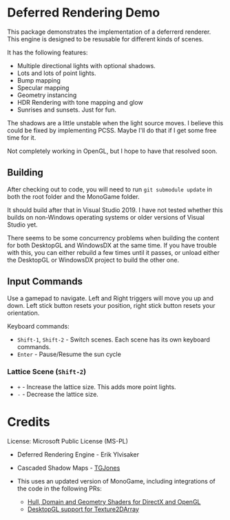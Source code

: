 # Deferred Rendering Demo

This package demonstrates the implementation of a deferrerd renderer. This engine is designed to be resusable
for different kinds of scenes.

It has the following features:

* Multiple directional lights with optional shadows.
* Lots and lots of point lights.
* Bump mapping
* Specular mapping
* Geometry instancing
* HDR Rendering with tone mapping and glow
* Sunrises and sunsets. Just for fun.

The shadows are a little unstable when the light source moves. I believe this could be fixed
by implementing PCSS. Maybe I'll do that if I get some free time for it.

Not completely working in OpenGL, but I hope to have that resolved soon.

## Building

After checking out to code, you will need to run `git submodule update` in both the root 
folder and the MonoGame folder. 

It should build after that in Visual Studio 2019. I have not tested whether this 
builds on non-Windows operating systems or older versions of Visual Studio yet.

There seems to be some concurrency problems when building the content for both DesktopGL
and WindowsDX at the same time. If you have trouble with this, you can either rebuild a few
times until it passes, or unload either the DesktopGL or WindowsDX project to build the 
other one.

## Input Commands

Use a gamepad to navigate. Left and Right triggers will move you up and down. Left stick button resets your
position, right stick button resets your orientation.

Keyboard commands: 

- `Shift-1`, `Shift-2` - Switch scenes. Each scene has its own keyboard commands.
- `Enter` - Pause/Resume the sun cycle

### Lattice Scene (`Shift-2`)

- `+` - Increase the lattice size. This adds more point lights.
- `-` - Decrease the lattice size.

# Credits

License: Microsoft Public License (MS-PL)

* Deferred Rendering Engine - Erik Ylvisaker
* Cascaded Shadow Maps - [TGJones](https://github.com/tgjones/monogame-samples)

* This uses an updated version of MonoGame, including integrations of the code 
  in the following PRs:

  * [Hull, Domain and Geometry Shaders for DirectX and OpenGL](https://github.com/MonoGame/MonoGame/pull/7352)
  * [DesktopGL support for Texture2DArray](https://github.com/MonoGame/MonoGame/pull/7361)
